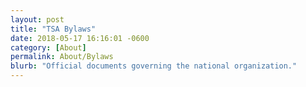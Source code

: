 ```yaml
---
layout: post
title: "TSA Bylaws"
date: 2018-05-17 16:16:01 -0600
category: [About]
permalink: About/Bylaws
blurb: "Official documents governing the national organization."
---
```

